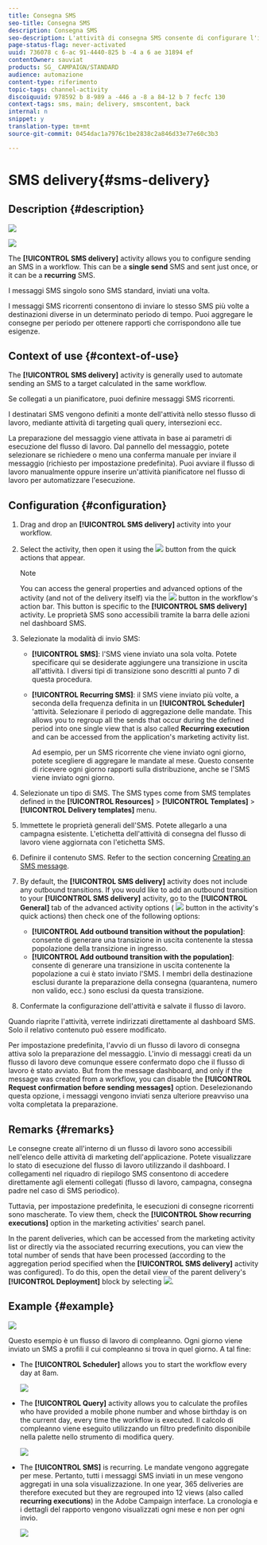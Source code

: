 ```yaml
---
title: Consegna SMS
seo-title: Consegna SMS
description: Consegna SMS
seo-description: L'attività di consegna SMS consente di configurare l'invio di un SMS singolo o di un SMS periodico in un flusso di lavoro.
page-status-flag: never-activated
uuid: 736078 c 6-ac 91-4440-825 b -4 a 6 ae 31894 ef
contentOwner: sauviat
products: SG_ CAMPAIGN/STANDARD
audience: automazione
content-type: riferimento
topic-tags: channel-activity
discoiquuid: 978592 b 8-989 a -446 a -8 a 84-12 b 7 fecfc 130
context-tags: sms, main; delivery, smscontent, back
internal: n
snippet: y
translation-type: tm+mt
source-git-commit: 0454dac1a7976c1be2838c2a846d33e77e60c3b3

---
```



# SMS delivery{#sms-delivery}

## Description {#description}

![](assets/sms.png)

![](assets/recurrentsms.png)

The **[!UICONTROL SMS delivery]** activity allows you to configure sending an SMS in a workflow. This can be a **single send** SMS and sent just once, or it can be a **recurring** SMS.

I messaggi SMS singolo sono SMS standard, inviati una volta.

I messaggi SMS ricorrenti consentono di inviare lo stesso SMS più volte a destinazioni diverse in un determinato periodo di tempo. Puoi aggregare le consegne per periodo per ottenere rapporti che corrispondono alle tue esigenze.

## Context of use {#context-of-use}

The **[!UICONTROL SMS delivery]** activity is generally used to automate sending an SMS to a target calculated in the same workflow.

Se collegati a un pianificatore, puoi definire messaggi SMS ricorrenti.

I destinatari SMS vengono definiti a monte dell'attività nello stesso flusso di lavoro, mediante attività di targeting quali query, intersezioni ecc.

La preparazione del messaggio viene attivata in base ai parametri di esecuzione del flusso di lavoro. Dal pannello del messaggio, potete selezionare se richiedere o meno una conferma manuale per inviare il messaggio (richiesto per impostazione predefinita). Puoi avviare il flusso di lavoro manualmente oppure inserire un'attività pianificatore nel flusso di lavoro per automatizzare l'esecuzione.

## Configuration {#configuration}

1. Drag and drop an **[!UICONTROL SMS delivery]** activity into your workflow.
1. Select the activity, then open it using the ![](assets/edit_darkgrey-24px.png) button from the quick actions that appear.

   >[!NOTE]
   >
   >You can access the general properties and advanced options of the activity (and not of the delivery itself) via the ![](assets/dlv_activity_params-24px.png) button in the workflow's action bar. This button is specific to the **[!UICONTROL SMS delivery]** activity. Le proprietà SMS sono accessibili tramite la barra delle azioni nel dashboard SMS.

1. Selezionate la modalità di invio SMS:

   * **[!UICONTROL SMS]**: l'SMS viene inviato una sola volta. Potete specificare qui se desiderate aggiungere una transizione in uscita all'attività. I diversi tipi di transizione sono descritti al punto 7 di questa procedura.
   * **[!UICONTROL Recurring SMS]**: il SMS viene inviato più volte, a seconda della frequenza definita in un **[!UICONTROL Scheduler]** 'attività. Selezionare il periodo di aggregazione delle mandate. This allows you to regroup all the sends that occur during the defined period into one single view that is also called **Recurring execution** and can be accessed from the application's marketing activity list.

      Ad esempio, per un SMS ricorrente che viene inviato ogni giorno, potete scegliere di aggregare le mandate al mese. Questo consente di ricevere ogni giorno rapporti sulla distribuzione, anche se l'SMS viene inviato ogni giorno.

1. Selezionate un tipo di SMS. The SMS types come from SMS templates defined in the **[!UICONTROL Resources]** &gt; **[!UICONTROL Templates]** &gt; **[!UICONTROL Delivery templates]** menu.
1. Immettete le proprietà generali dell'SMS. Potete allegarlo a una campagna esistente. L'etichetta dell'attività di consegna del flusso di lavoro viene aggiornata con l'etichetta SMS.
1. Definire il contenuto SMS. Refer to the section concerning [Creating an SMS message](../../channels/using/creating-an-sms-message.md).
1. By default, the **[!UICONTROL SMS delivery]** activity does not include any outbound transitions. If you would like to add an outbound transition to your **[!UICONTROL SMS delivery]** activity, go to the **[!UICONTROL General]** tab of the advanced activity options ( ![](assets/dlv_activity_params-24px.png) button in the activity's quick actions) then check one of the following options:

   * **[!UICONTROL Add outbound transition without the population]**: consente di generare una transizione in uscita contenente la stessa popolazione della transizione in ingresso.
   * **[!UICONTROL Add outbound transition with the population]**: consente di generare una transizione in uscita contenente la popolazione a cui è stato inviato l'SMS. I membri della destinazione esclusi durante la preparazione della consegna (quarantena, numero non valido, ecc.) sono esclusi da questa transizione.

1. Confermate la configurazione dell'attività e salvate il flusso di lavoro.

Quando riaprite l'attività, verrete indirizzati direttamente al dashboard SMS. Solo il relativo contenuto può essere modificato.

Per impostazione predefinita, l'avvio di un flusso di lavoro di consegna attiva solo la preparazione del messaggio. L'invio di messaggi creati da un flusso di lavoro deve comunque essere confermato dopo che il flusso di lavoro è stato avviato. But from the message dashboard, and only if the message was created from a workflow, you can disable the **[!UICONTROL Request confirmation before sending messages]** option. Deselezionando questa opzione, i messaggi vengono inviati senza ulteriore preavviso una volta completata la preparazione.

## Remarks {#remarks}

Le consegne create all'interno di un flusso di lavoro sono accessibili nell'elenco delle attività di marketing dell'applicazione. Potete visualizzare lo stato di esecuzione del flusso di lavoro utilizzando il dashboard. I collegamenti nel riquadro di riepilogo SMS consentono di accedere direttamente agli elementi collegati (flusso di lavoro, campagna, consegna padre nel caso di SMS periodico).

Tuttavia, per impostazione predefinita, le esecuzioni di consegne ricorrenti sono mascherate. To view them, check the **[!UICONTROL Show recurring executions]** option in the marketing activities' search panel.

In the parent deliveries, which can be accessed from the marketing activity list or directly via the associated recurring executions, you can view the total number of sends that have been processed (according to the aggregation period specified when the **[!UICONTROL SMS delivery]** activity was configured). To do this, open the detail view of the parent delivery's **[!UICONTROL Deployment]** block by selecting ![](assets/wkf_dlv_detail_button.png).

## Example {#example}

![](assets/wkf_sms_example_1.png)

Questo esempio è un flusso di lavoro di compleanno. Ogni giorno viene inviato un SMS a profili il cui compleanno si trova in quel giorno. A tal fine:

* The **[!UICONTROL Scheduler]** allows you to start the workflow every day at 8am.

   ![](assets/wkf_delivery_example_2.png)

* The **[!UICONTROL Query]** activity allows you to calculate the profiles who have provided a mobile phone number and whose birthday is on the current day, every time the workflow is executed. Il calcolo di compleanno viene eseguito utilizzando un filtro predefinito disponibile nella palette nello strumento di modifica query.

   ![](assets/wkf_delivery_example_3.png)

* The **[!UICONTROL SMS]** is recurring. Le mandate vengono aggregate per mese. Pertanto, tutti i messaggi SMS inviati in un mese vengono aggregati in una sola visualizzazione. In one year, 365 deliveries are therefore executed but they are regrouped into 12 views (also called **recurring executions**) in the Adobe Campaign interface. La cronologia e i dettagli del rapporto vengono visualizzati ogni mese e non per ogni invio.

   ![](assets/wkf_sms_example_4.png)

